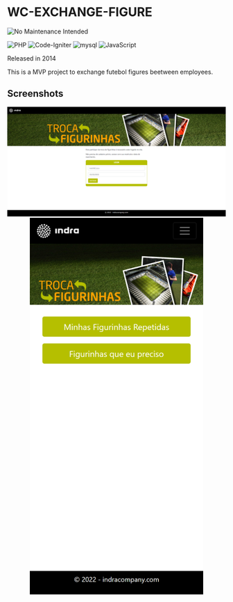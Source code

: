 # WC-EXCHANGE-FIGURE

![No Maintenance Intended](https://img.shields.io/badge/No%20Maintenance%20Intended-%E2%9C%95-red.svg?style=for-the-badge)

![PHP](https://img.shields.io/badge/PHP-777BB4?style=for-the-badge&logo=php&logoColor=white)
![Code-Igniter](https://img.shields.io/badge/CodeIgniter-%23EF4223.svg?style=for-the-badge&logo=codeIgniter&logoColor=white)
![mysql](https://img.shields.io/badge/MySQL-00000F?style=for-the-badge&logo=mysql&logoColor=white)
![JavaScript](https://img.shields.io/badge/javascript-%23323330.svg?style=for-the-badge&logo=javascript&logoColor=%23F7DF1E)

Released in 2014

This is a MVP project to exchange futebol figures beetween employees.

## Screenshots

<div style="text-align:center">
<img src="https://github.com/wildiney/WC2018-exchange-figure/blob/jwt/screenshots/screenshots-01.png" />
<img src="https://github.com/wildiney/WC2018-exchange-figure/blob/jwt/screenshots/screenshots-02.png" width="400" />
</div>
